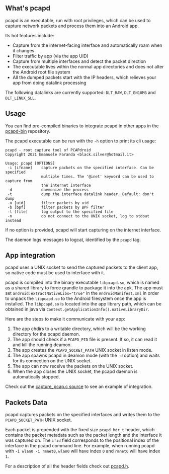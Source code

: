 What's pcapd
------------

pcapd is an executable, run with root privileges, which can be used to capture network packets and process them into an Android app.

Its hot features include:

- Capture from the internet-facing interface and automatically roam when it changes
- Filter traffic by app (via the app UID)
- Capture from multiple interfaces and detect the packet direction
- The executable lives within the normal app directories and does not alter the Android root file system
- All the dumped packets start with the IP headers, which relieves your app from doing datalink processing

The following datalinks are currently supported: `DLT_RAW`, `DLT_EN10MB` and `DLT_LINUX_SLL`.

Usage
-----

You can find pre-compiled binaries to integrate pcapd in other apps in the [pcapd-bin](https://github.com/emanuele-f/pcapd-bin) repository.

The pcapd executable can be run with the `-h` option to print its cli usage:

```
pcapd - root capture tool of PCAPdroid
Copyright 2021 Emanuele Faranda <black.silver@hotmail.it>

Usage: pcapd [OPTIONS]
 -i [ifname]    capture packets on the specified interface. Can be specified
                multiple times. The '@inet' keyword can be used to capture from
                the internet interface
 -d             daemonize the process
 -t             dump the interface datalink header. Default: don't dump
 -u [uid]       filter packets by uid
 -b [bpf]       filter packets by BPF filter
 -l [file]      log output to the specified file
 -n             do not connect to the UNIX socket, log to stdout instead
```

If no option is provided, pcapd will start capturing on the internet interface.

The daemon logs messages to logcat, identified by the `pcapd` tag.

App integration
---------------

pcapd uses a UNIX socket to send the captured packets to the client app, so native code must be used to interface with it.

pcapd is compiled into the binary executable `libpcapd.so`, which is named as a shared library to force grandle to package it into the apk.
The app must set `android:extractNativeLibs="true"` in the `AndroidManifest.xml` in order to unpack the `libpcapd.so` to the Android filesystem once the app is installed.
The `libpcapd.so` is located into the app library path, which can be obtained in java via `Context.getApplicationInfo().nativeLibraryDir`.

Here are the steps to make it communicate with your app:

1. The app chdirs to a writable directory, which will be the working directory for the pcapd daemon.
2. The app should check if a `PCAPD_PID` file is present. If so, it can read it and kill the running deamon.
3. The app creates the `PCAPD_SOCKET_PATH` UNIX socket in listen mode.
4. The app spawns pcapd in deamon mode (with the `-d` option) and waits for its connection on the UNIX socket.
5. The app can now receive the packets on the UNIX socket.
6. When the app closes the UNIX socket, the pcapd daemon is automatically stopped.

Check out the [capture_pcap.c source](https://github.com/emanuele-f/PCAPdroid/blob/master/app/src/main/jni/core/capture_pcap.c) to see an example of integration.

Packets Data
------------

pcapd captures packets on the specified interfaces and writes them to the `PCAPD_SOCKET_PATH` UNIX socket.

Each packet is prepended with the fixed size `pcapd_hdr_t` header, which contains the packet metadata such as the packet length and the interface it was captured on.
The `ifid` field corresponds to the positional index of the interface in the pcapd command line. For example, when running pcapd with `-i wlan0 -i rmnet0`, `wlan0` will have index `0` and `rmnet0` will have index `1`.

For a description of all the header fields check out [pcapd.h](https://github.com/emanuele-f/PCAPdroid/blob/master/app/src/main/jni/pcapd/pcapd.h).
